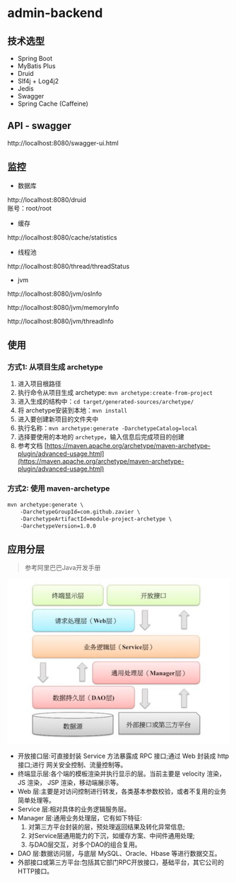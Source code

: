 # admin-backend

## 技术选型

- Spring Boot
- MyBatis Plus
- Druid
- Slf4j + Log4j2
- Jedis
- Swagger
- Spring Cache (Caffeine)

## API - swagger

http://localhost:8080/swagger-ui.html

## 监控

- 数据库

http://localhost:8080/druid  
账号：root/root

- 缓存

http://localhost:8080/cache/statistics

- 线程池

http://localhost:8080/thread/threadStatus

- jvm

http://localhost:8080/jvm/osInfo

http://localhost:8080/jvm/memoryInfo

http://localhost:8080/jvm/threadInfo



## 使用

###  方式1: 从项目生成 archetype

1. 进入项目根路径
2. 执行命令从项目生成 archetype:   `mvn archetype:create-from-project`
3. 进入生成的结构中：`cd target/generated-sources/archetype/`
4. 将 archetype安装到本地：`mvn install`
5. 进入要创建新项目的文件夹中
6. 执行名称：`mvn archetype:generate -DarchetypeCatalog=local`
7. 选择要使用的本地的 `archetype`，输入信息后完成项目的创建
8. 参考文档 [https://maven.apache.org/archetype/maven-archetype-plugin/advanced-usage.html](https://maven.apache.org/archetype/maven-archetype-plugin/advanced-usage.html)

###  方式2: 使用 maven-archetype
```shell
mvn archetype:generate \
    -DarchetypeGroupId=com.github.zavier \
    -DarchetypeArtifactId=module-project-archetype \
    -DarchetypeVersion=1.0.0
```


## 应用分层
> 参考阿里巴巴Java开发手册

![arc-level](/doc/arc-level.jpg)

- 开放接口层:可直接封装 Service 方法暴露成 RPC 接口;通过 Web 封装成 http 接口;进行 网关安全控制、流量控制等。 
- 终端显示层:各个端的模板渲染并执行显示的层。当前主要是 velocity 渲染，JS 渲染， JSP 渲染，移动端展示等。 
- Web 层:主要是对访问控制进行转发，各类基本参数校验，或者不复用的业务简单处理等。 
- Service 层:相对具体的业务逻辑服务层。 
- Manager 层:通用业务处理层，它有如下特征:
   1) 对第三方平台封装的层，预处理返回结果及转化异常信息;
   2) 对Service层通用能力的下沉，如缓存方案、中间件通用处理; 
   3) 与DAO层交互，对多个DAO的组合复用。 
- DAO 层:数据访问层，与底层 MySQL、Oracle、Hbase 等进行数据交互。 
- 外部接口或第三方平台:包括其它部门RPC开放接口，基础平台，其它公司的HTTP接口。 
